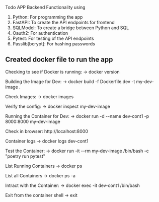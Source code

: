 Todo APP Backend Functionality using
1. Python: For programming the app
2. FastAPI: To create the API endpoints for frontend
3. SQLModel: To create a bridge between Python and SQL
4. Oauth2: For authentication
5. Pytest: For testing of the API endpoints
6. Passlib[bcrypt]: For hashing passwords

## Created docker file to run the app

Checking to see if Docker is running:
-> docker version

Building the Image for Dev:
-> docker build -f Dockerfile.dev -t my-dev-image .

Check Images:
-> docker images

Verify the config:
-> docker inspect my-dev-image

Running the Container for Dev:
-> docker run -d --name dev-cont1 -p 8000:8000 my-dev-image

Check in browser:
http://localhost:8000

Container logs
-> docker logs dev-cont1

Test the Container:
-> docker run -it --rm my-dev-image /bin/bash -c "poetry run pytest"

List Running Containers
-> docker ps

List all Containers
-> docker ps -a

Intract with the Container:
-> docker exec -it dev-cont1 /bin/bash

Exit from the container shell
-> exit

